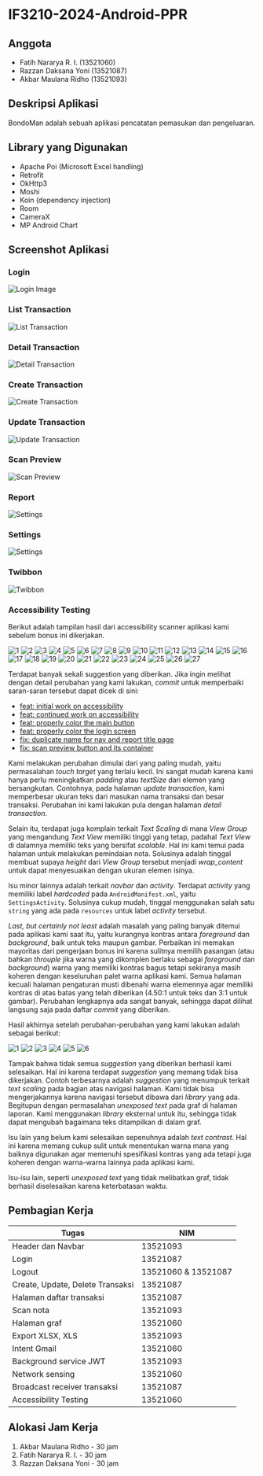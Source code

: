 # IF3210-2024-Android-PPR

## Anggota

- Fatih Nararya R. I. (13521060)
- Razzan Daksana Yoni (13521087)
- Akbar Maulana Ridho (13521093)

## Deskripsi Aplikasi

BondoMan adalah sebuah aplikasi pencatatan pemasukan dan pengeluaran.

## Library yang Digunakan

- Apache Poi (Microsoft Excel handling)
- Retrofit
- OkHttp3
- Moshi
- Koin (dependency injection)
- Room
- CameraX
- MP Android Chart

## Screenshot Aplikasi

### Login

![Login Image](./images/login.jpg)

### List Transaction

![List Transaction](./images/list_transaction.jpg)

### Detail Transaction

![Detail Transaction](./images/detail_transaction.jpg)

### Create Transaction

![Create Transaction](./images/create_transaction.jpg)

### Update Transaction

![Update Transaction](./images/update_transaction.jpg)

### Scan Preview

![Scan Preview](./images/scan_preview.jpg)

### Report

![Settings](./images/report.png)

### Settings

![Settings](./images/settings.jpg)

### Twibbon

![Twibbon](./images/twibbon.jpg)

### Accessibility Testing

Berikut adalah tampilan hasil dari accessibility scanner aplikasi kami sebelum bonus ini dikerjakan.

![1](./images/accessibility-scan/1.jpg)
![2](./images/accessibility-scan/2.jpg)
![3](./images/accessibility-scan/3.jpg)
![4](./images/accessibility-scan/4.jpg)
![5](./images/accessibility-scan/5.jpg)
![6](./images/accessibility-scan/6.jpg)
![7](./images/accessibility-scan/7.jpg)
![8](./images/accessibility-scan/8.jpg)
![9](./images/accessibility-scan/9.jpg)
![10](./images/accessibility-scan/10.jpg)
![11](./images/accessibility-scan/11.jpg)
![12](./images/accessibility-scan/12.jpg)
![13](./images/accessibility-scan/13.jpg)
![14](./images/accessibility-scan/14.jpg)
![15](./images/accessibility-scan/15.jpg)
![16](./images/accessibility-scan/16.jpg)
![17](./images/accessibility-scan/17.jpg)
![18](./images/accessibility-scan/18.jpg)
![19](./images/accessibility-scan/19.jpg)
![20](./images/accessibility-scan/20.jpg)
![21](./images/accessibility-scan/21.jpg)
![22](./images/accessibility-scan/22.jpg)
![23](./images/accessibility-scan/23.jpg)
![24](./images/accessibility-scan/24.jpg)
![25](./images/accessibility-scan/25.jpg)
![26](./images/accessibility-scan/26.jpg)
![27](./images/accessibility-scan/27.jpg)

Terdapat banyak sekali suggestion yang diberikan. Jika ingin melihat dengan detail perubahan yang kami lakukan, _commit_ untuk memperbaiki saran-saran tersebut dapat dicek di sini:

- [feat: initial work on accessibility](https://gitlab.informatika.org/akbarmr/if3210-2024-android-ppr/-/commit/312b789d3c1d67a1f9b01ccbdc88ade5e0e17ee2)
- [feat: continued work on accessibility](https://gitlab.informatika.org/akbarmr/if3210-2024-android-ppr/-/commit/e6ab229354179a4dfc6becf9933dd076491490ae)
- [feat: properly color the main button](https://gitlab.informatika.org/akbarmr/if3210-2024-android-ppr/-/commit/6d9dab3043b9ad64c1006adffb9aa62e63ac2b86)
- [feat: properly color the login screen](https://gitlab.informatika.org/akbarmr/if3210-2024-android-ppr/-/commit/da56d87bc4587bdaee656c16f2055a23092c740e)
- [fix: duplicate name for nav and report title page](https://gitlab.informatika.org/akbarmr/if3210-2024-android-ppr/-/commit/8342ecdf54398c15a08d65e428df5850911b405c)
- [fix: scan preview button and its container](https://gitlab.informatika.org/akbarmr/if3210-2024-android-ppr/-/commit/a6c5671e60a3df242fb93b30ed01e8fdcdaee5d8)

Kami melakukan perubahan dimulai dari yang paling mudah, yaitu permasalahan _touch target_ yang terlalu kecil. Ini sangat mudah karena kami hanya perlu meningkatkan _padding_ atau _textSize_ dari elemen yang bersangkutan. Contohnya, pada halaman _update transaction_, kami memperbesar ukuran teks dari masukan nama transaksi dan besar transaksi. Perubahan ini kami lakukan pula dengan halaman _detail transaction_.

Selain itu, terdapat juga komplain terkait _Text Scaling_ di mana _View Group_ yang mengandung _Text View_ memiliki tinggi yang tetap, padahal _Text View_ di dalamnya memiliki teks yang bersifat _scalable_. Hal ini kami temui pada halaman untuk melakukan pemindaian nota. Solusinya adalah tinggal membuat supaya _height_ dari _View Group_ tersebut menjadi _wrap_content_ untuk dapat menyesuaikan dengan ukuran elemen isinya.

Isu minor lainnya adalah terkait _navbar_ dan _activity_. Terdapat _activity_ yang memiliki label _hardcoded_ pada `AndroidManifest.xml`, yaitu `SettingsActivity`. Solusinya cukup mudah, tinggal menggunakan salah satu `string` yang ada pada `resources` untuk label _activity_ tersebut.

_Last, but certainly not least_ adalah masalah yang paling banyak ditemui pada aplikasi kami saat itu, yaitu kurangnya kontras antara _foreground_ dan _background_, baik untuk teks maupun gambar. Perbaikan ini memakan mayoritas dari pengerjaan bonus ini karena sulitnya memilih pasangan (atau bahkan _throuple_ jika warna yang dikomplen berlaku sebagai _foreground_ dan _background_) warna yang memiliki kontras bagus tetapi sekiranya masih koheren dengan keseluruhan palet warna aplikasi kami. Semua halaman kecuali halaman pengaturan musti dibenahi warna elemennya agar memiliki kontras di atas batas yang telah diberikan (4.50:1 untuk teks dan 3:1 untuk gambar). Perubahan lengkapnya ada sangat banyak, sehingga dapat dilihat langsung saja pada daftar _commit_ yang diberikan.

Hasil akhirnya setelah perubahan-perubahan yang kami lakukan adalah sebagai berikut:

![1](./images/after-accessibility-fix/1.jpg)
![2](./images/after-accessibility-fix/2.jpg)
![3](./images/after-accessibility-fix/3.jpg)
![4](./images/after-accessibility-fix/4.jpg)
![5](./images/after-accessibility-fix/5.jpg)
![6](./images/after-accessibility-fix/6.jpg)

Tampak bahwa tidak semua _suggestion_ yang diberikan berhasil kami selesaikan. Hal ini karena terdapat _suggestion_ yang memang tidak bisa dikerjakan. Contoh terbesarnya adalah _suggestion_ yang menumpuk terkait _text scaling_ pada bagian atas navigasi halaman. Kami tidak bisa mengerjakannya karena navigasi tersebut dibawa dari _library_ yang ada. Begitupun dengan permasalahan _unexposed text_ pada graf di halaman laporan. Kami menggunakan _library_ eksternal untuk itu, sehingga tidak dapat mengubah bagaimana teks ditampilkan di dalam graf.

Isu lain yang belum kami selesaikan sepenuhnya adalah _text contrast_. Hal ini karena memang cukup sulit untuk menentukan warna mana yang baiknya digunakan agar memenuhi spesifikasi kontras yang ada tetapi juga koheren dengan warna-warna lainnya pada aplikasi kami.

Isu-isu lain, seperti _unexposed text_ yang tidak melibatkan graf, tidak berhasil diselesaikan karena keterbatasan waktu.

## Pembagian Kerja

| Tugas                            | NIM                 |
| -------------------------------- | ------------------- |
| Header dan Navbar                | 13521093            |
| Login                            | 13521087            |
| Logout                           | 13521060 & 13521087 |
| Create, Update, Delete Transaksi | 13521087            |
| Halaman daftar transaksi         | 13521087            |
| Scan nota                        | 13521093            |
| Halaman graf                     | 13521060            |
| Export XLSX, XLS                 | 13521093            |
| Intent Gmail                     | 13521060            |
| Background service JWT           | 13521093            |
| Network sensing                  | 13521060            |
| Broadcast receiver transaksi     | 13521087            |
| Accessibility Testing            | 13521060            |

## Alokasi Jam Kerja

1. Akbar Maulana Ridho - 30 jam
2. Fatih Nararya R. I. - 30 jam
3. Razzan Daksana Yoni - 30 jam
